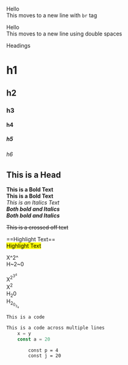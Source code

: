 <!-- Move text to new line using <br> -->
Hello<br>
This moves to a new line with `br` tag

<!-- Move text to new line using spaces -->
Hello  
This moves to a new line using double spaces

<!-- Type of headings -->
Headings
# h1  
## h2  
### h3  
#### h4  
##### h5  
###### h6  
<h2>This is a Head</h2>  
 
<!-- Bold and Italics text -->
**This is a Bold Text**  
__This is a Bold Text__  
*This is an Italics Text*  
***Both bold and Italics***  
___Both bold and Italics___


<!-- Crossed off text -->
~~This is a crossed off text~~

<!-- Highlight text Flavoured Version and Github Version-->
==Highlight Text==  
<mark>Highlight Text</mark>  

<!-- Super and Subscript Flavoured Version and Github Version-->
X^2^  
H~2~0

X<sup>2<sup>3<sup>4</sup></sup></sup>  
X<sup>2</sup>  
H<sub>2</sub>0  
H<sub>2<sub>0<sub>3<sub>4</sub></sub></sub></sub>  

<!-- Code -->
`This is a code`

<!-- Add Syntax Highlighting -->
```js
This is a code across multiple lines
    x = y
    const a = 20
```

<!-- Indenting it Far -->
            const p = 4
            const j = 20





